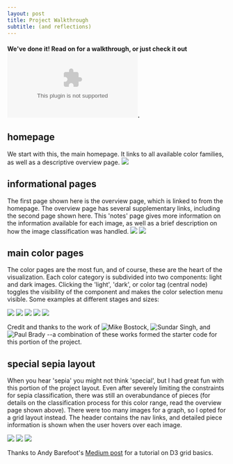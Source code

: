 ```yaml
---
layout: post
title: Project Walkthrough
subtitle: (and reflections)
---
```


#### We've done it! Read on for a walkthrough, or just check it out ![here](link.com). 

## homepage
We start with this, the main homepage. It links to all available color families, as well as a descriptive overview page. 
![](/is-project/home.png)

## informational pages
The first page shown here is the overview page, which is linked to from the homepage. The overview page has several supplementary links, including the second page shown here. This 'notes' page gives more information on the information available for each image, as well as a brief description on how the image classification was handled. 
![](/is-project/overview.png)
![](/is-project/notes.png)

## main color pages
The color pages are the most fun, and of course, these are the heart of the visualization. Each color category is subdivided into two components: light and dark images. Clicking the 'light', 'dark', or color tag (central node) toggles the visibility of the component and makes the color selection menu visible. Some examples at different stages and sizes:

![](/is-project/purple-open.png)
![](is-project/purple_banana.png)
![](/is-project/cyan_menu.png)
![](/is-project/cyan_landscape.png)
![](/is-project/black-dark.png)

Credit and thanks to the work of ![Mike Bostock](https://bl.ocks.org/mbostock/1062288), ![Sundar Singh](https://bl.ocks.org/eesur), and ![Paul Brady](https://bl.ocks.org/Paul-Brady) --a combination of these works formed the starter code for this portion of the project.
 
## special sepia layout
When you hear 'sepia' you might not think 'special', but I had great fun with this portion of the project layout. Even after severely limiting the constraints for sepia classification, there was still an overabundance of pieces (for details on the classification process for this color range, read the overview page shown above). There were too many images for a graph, so I opted for a grid layout instead. The header contains the nav links, and detailed piece information is shown when the user hovers over each image. 

![](/is-project/sepia_open.png)
![](/is-project/sepia_expanded.png)
![](/is-project/sepia_scrolled.png)

Thanks to Andy Barefoot's [Medium post](https://medium.com/@andybarefoot/d3-and-css-grid-with-expanding-content-3c8aaf783cb1) for a tutorial on D3 grid basics. 
